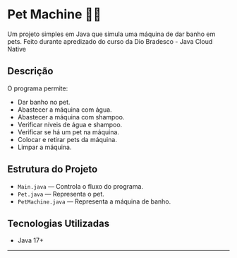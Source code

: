 # Pet Machine 🚿🐾

Um projeto simples em Java que simula uma máquina de dar banho em pets. Feito durante apredizado do curso da Dio Bradesco - Java Cloud Native

## Descrição

O programa permite:

- Dar banho no pet.
- Abastecer a máquina com água.
- Abastecer a máquina com shampoo.
- Verificar níveis de água e shampoo.
- Verificar se há um pet na máquina.
- Colocar e retirar pets da máquina.
- Limpar a máquina.

## Estrutura do Projeto

- `Main.java` — Controla o fluxo do programa.
- `Pet.java` — Representa o pet.
- `PetMachine.java` — Representa a máquina de banho.

## Tecnologias Utilizadas

- Java 17+

---


